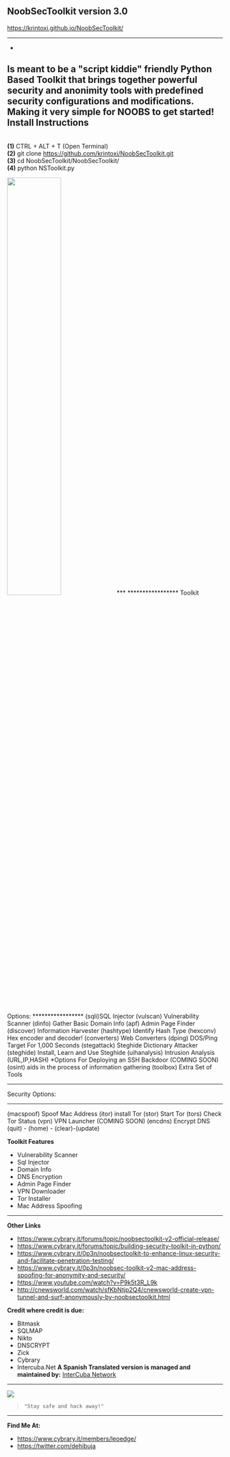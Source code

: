 
# <h2>NoobSecToolkit version 3.0 </h2>
https://krintoxi.github.io/NoobSecToolkit/
***
-
Is meant to be a "script kiddie" friendly Python Based Toolkit that brings together powerful security and anonimity tools with predefined security configurations and modifications. Making it very simple for NOOBS to get started!
<b>Install Instructions</b>
-
<br><b>(1)</b> CTRL + ALT + T (Open Terminal)
<br><b>(2)</b> git clone https://github.com/krintoxi/NoobSecToolkit.git
<br><b>(3)</b> cd NoobSecToolkit/NoobSecToolkit/
<br><b>(4)</b> python NSToolkit.py
</p>
<img src="https://cloud.githubusercontent.com/assets/15209566/10800473/5530287e-7d88-11e5-9ace-d8c96972939b.png" width="50%"></img> 
***
*****************
Toolkit Options:
*****************
(sqli)SQL Injector
(vulscan) Vulnerability Scanner
(dinfo) Gather Basic Domain Info
(apf) Admin Page Finder
(discover) Information Harvester
(hashtype) Identify Hash Type
(hexconv) Hex encoder and decoder!
(converters) Web Converters
(dping) DOS/Ping Target For 1,000 Seconds
(stegattack) Steghide Dictionary Attacker
(steghide) Install, Learn and Use Steghide
(uihanalysis) Intrusion Analysis (URL,IP,HASH)
*Options For Deploying an SSH Backdoor (COMING SOON)
(osint) aids in the process of information gathering
(toolbox) Extra Set of Tools

******************
Security Options:
******************
(macspoof) Spoof Mac Address
(itor) install Tor
(stor) Start Tor
(tors) Check Tor Status
(vpn)  VPN Launcher (COMING SOON)
(encdns) Encrypt DNS
(quit) - (home) - (clear)-(update)

**Toolkit Features**
* Vulnerability Scanner
* Sql Injector
* Domain Info
* DNS Encryption
* Admin Page Finder
* VPN Downloader
* Tor Installer 
* Mac Address Spoofing

***

**Other Links**
* https://www.cybrary.it/forums/topic/noobsectoolkit-v2-official-release/
* https://www.cybrary.it/forums/topic/building-security-toolkit-in-python/
* https://www.cybrary.it/0p3n/noobsectoolkit-to-enhance-linux-security-and-facilitate-penetration-testing/
* https://www.cybrary.it/0p3n/noobsec-toolkit-v2-mac-address-spoofing-for-anonymity-and-security/
* https://www.youtube.com/watch?v=P9k5t3R_L9k
* http://cnewsworld.com/watch/sfKbNtjp2Q4/cnewsworld-create-vpn-tunnel-and-surf-anonymously-by-noobsectoolkit.html

**Credit where credit is due:**
* Bitmask
* SQLMAP
* Nikto
* DNSCRYPT
* Zick
* Cybrary
* Intercuba.Net 
**A Spanish Translated version is managed and maintained by:**
[InterCuba Network](https://www.intercuba.net/index.php)

***

<img src="https://avatars0.githubusercontent.com/u/15209566?v=3&s=460"></img>
> `"Stay safe and hack away!"`
***

**Find Me At:**
* https://www.cybrary.it/members/leoedge/
* https://twitter.com/dehibuja

